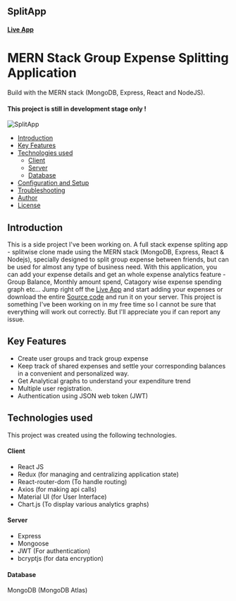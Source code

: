 ## SplitApp
#### [Live App](https://split-app00.herokuapp.com/)
# MERN Stack Group Expense Splitting Application 
Build with the MERN stack (MongoDB, Express, React and NodeJS).

#### This project is still in development stage only ! 


![SplitApp](https://github.com/tuzup/SplitApp/blob/master/Screenshots/Group%20View%20Page.jpg?raw=true)

  * [Introduction](#introduction)
  * [Key Features](#key-features)
  * [Technologies used](#technologies-used)
      - [Client](#client)
      - [Server](#server)
      - [Database](#database)
  * [Configuration and Setup](#configuration-and-setup)
  * [Troubleshooting](#troubleshooting)
  * [Author](#author)
  * [License](#license)


## Introduction
This is a side project I've been working on. A full stack expense spliting app - splitwise clone made using the MERN stack (MongoDB, Express, React & Nodejs), specially designed to split group expense between friends, but can be used for almost any type of business need. With this application, you can add your expense details and get an whole expense analytics feature - Group Balance, Monthly amount spend, Catagory wise expense spending graph etc... Jump right off the [Live App](https://split-app00.herokuapp.com/) and start adding your expenses or download the entire [Source code](https://github.com/tuzup/SplitApp/) and run it on your server. This project is something I've been working on in my free time so I cannot be sure that everything will work out correctly. But I'll appreciate you if can report any issue.

## Key Features
- Create user groups and track group expense 
- Keep track of shared expenses and settle your corresponding balances in a convenient and personalized way. 
- Get Analytical graphs to understand your expenditure trend 
- Multiple user registration.
- Authentication using JSON web token (JWT) 


## Technologies used
This project was created using the following technologies.

#### Client

- React JS
- Redux (for managing and centralizing application state)
- React-router-dom (To handle routing)
- Axios (for making api calls)
- Material UI (for User Interface)
- Chart.js (To display various analytics graphs)

#### Server

- Express
- Mongoose
- JWT (For authentication)
- bcryptjs (for data encryption)

#### Database
MongoDB (MongoDB Atlas)

